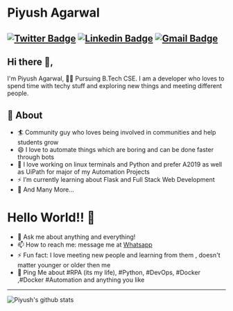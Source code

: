 # Piyush Agarwal
[![Twitter Badge](https://img.shields.io/badge/-@PiyushAgarwal-1ca0f1?style=flat-square&labelColor=1ca0f1&logo=twitter&logoColor=white&link=https://twitter.com/Piyush_0108)](https://twitter.com/Piyush_0108) [![Linkedin Badge](https://img.shields.io/badge/-PiyushAgarwal-blue?style=flat-square&logo=Linkedin&logoColor=white&link=https://www.linkedin.com/in/piyushagarwal08/)](https://www.linkedin.com/in/piyushagarwal08/)
[![Gmail Badge](https://img.shields.io/badge/-piyushagarwal.0108@gmail.com-c14438?style=flat-square&logo=Gmail&logoColor=white&link=mailto:piyushagarwal.0108@gmail.com)](mailto:piyushagarwal.0108@gmail.com)
---
## Hi there 👋,           
I'm Piyush Agarwal, 👨‍💻 Pursuing B.Tech CSE. I am a developer who loves to spend time with techy stuff and exploring new things and meeting different people.

## 🧐 About
- 🏄‍ Community guy who loves being involved in communities and help students grow
- 😄 I love to automate things which are boring and can be done faster through bots
- 🌱 I love working on linux terminals and Python and prefer A2019 as well as UiPath for major of my Automation Projects
- ⚡ I’m currently learning about Flask and Full Stack Web Development
- 👯 And Many More...

# Hello World!! 🤔
- 💬 Ask me about anything and everything! 
- 📫 How to reach me: message me at [Whatsapp](https://wa.me/919057529646)
- ⚡ Fun fact: I love meeting new people and learning from them , doesn't matter younger or older then me 
- 💬 Ping Me about #RPA (its my life), #Python, #DevOps, #Docker ,#Docker #Automation and anything you like
---

![Piyush's github stats](https://github-readme-stats.vercel.app/api?username=piyushagarwal08&show_icons=true)

